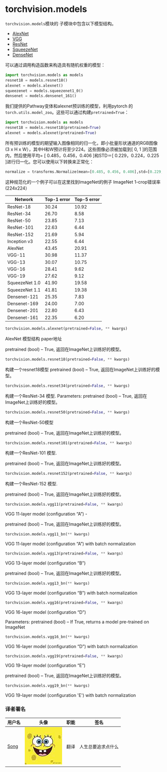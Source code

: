 

# torchvision.models

`torchvision.models`模块的 子模块中包含以下模型结构。

*   [AlexNet](https://arxiv.org/abs/1404.5997)
*   [VGG](https://arxiv.org/abs/1409.1556)
*   [ResNet](https://arxiv.org/abs/1512.03385)
*   [SqueezeNet](https://arxiv.org/abs/1602.07360)
*   [DenseNet](https://arxiv.org/abs/1608.06993)

可以通过调用构造函数来构造具有随机权重的模型：

```py
import torchvision.models as models
resnet18 = models.resnet18()
alexnet = models.alexnet()
squeezenet = models.squeezenet1_0()
densenet = models.densenet_161()
```

我们提供的Pathway变体和alexnet预训练的模型，利用pytorch 的`torch.utils.model_zoo`。这些可以通过构建`pretrained=True`：

```py
import torchvision.models as models
resnet18 = models.resnet18(pretrained=True)
alexnet = models.alexnet(pretrained=True)
```

所有预训练的模型的期望输入图像相同的归一化，即小批量形状通道的RGB图像(3 x H x W），其中H和W预计将至少224。这些图像必须被加载到[ 0, 1 ]的范围内，然后使用平均= [ 0.485，0.456，0.406 ]和STD＝[ 0.229，0.224，0.225 ]进行归一化。您可以使用以下转换来正常化：

```py
normalize = transforms.Normalize(mean=[0.485, 0.456, 0.406],std=[0.229, 0.224, 0.225])
```

这种规范化的一个例子可以在这里找到ImageNet的例子 ImageNet 1-crop错误率(224x224）

| Network | Top-1 error | Top-5 error |
| --- | --- | --- |
| ResNet-18 | 30.24 | 10.92 |
| ResNet-34 | 26.70 | 8.58 |
| ResNet-50 | 23.85 | 7.13 |
| ResNet-101 | 22.63 | 6.44 |
| ResNet-152 | 21.69 | 5.94 |
| Inception v3 | 22.55 | 6.44 |
| AlexNet | 43.45 | 20.91 |
| VGG-11 | 30.98 | 11.37 |
| VGG-13 | 30.07 | 10.75 |
| VGG-16 | 28.41 | 9.62 |
| VGG-19 | 27.62 | 9.12 |
| SqueezeNet 1.0 | 41.90 | 19.58 |
| SqueezeNet 1.1 | 41.81 | 19.38 |
| Densenet-121 | 25.35 | 7.83 |
| Densenet-169 | 24.00 | 7.00 |
| Densenet-201 | 22.80 | 6.43 |
| Densenet-161 | 22.35 | 6.20 |

```py
torchvision.models.alexnet(pretrained=False, ** kwargs)
```

AlexNet 模型结构 paper地址

pretrained (bool) – True, 返回在ImageNet上训练好的模型。

```py
torchvision.models.resnet18(pretrained=False, ** kwargs)
```

构建一个resnet18模型 pretrained (bool) – True, 返回在ImageNet上训练好的模型。

```py
torchvision.models.resnet34(pretrained=False, ** kwargs)
```

构建一个ResNet-34 模型. Parameters: pretrained (bool) – True, 返回在ImageNet上训练好的模型。

```py
torchvision.models.resnet50(pretrained=False, ** kwargs)
```

构建一个ResNet-50模型

pretrained (bool) – True, 返回在ImageNet上训练好的模型。

```py
torchvision.models.resnet101(pretrained=False, ** kwargs)
```

构建一个ResNet-101 模型.

pretrained (bool) – True, 返回在ImageNet上训练好的模型。

```py
torchvision.models.resnet152(pretrained=False, ** kwargs)
```

构建一个ResNet-152 模型.

pretrained (bool) – True, 返回在ImageNet上训练好的模型。

```py
torchvision.models.vgg11(pretrained=False, ** kwargs)
```

VGG 11-layer model (configuration “A”) -

pretrained (bool) – True, 返回在ImageNet上训练好的模型。

```py
torchvision.models.vgg11_bn(** kwargs)
```

VGG 11-layer model (configuration “A”) with batch normalization

```py
torchvision.models.vgg13(pretrained=False, ** kwargs)
```

VGG 13-layer model (configuration “B”)

pretrained (bool) – True, 返回在ImageNet上训练好的模型。

```py
torchvision.models.vgg13_bn(** kwargs)
```

VGG 13-layer model (configuration “B”) with batch normalization

```py
torchvision.models.vgg16(pretrained=False, ** kwargs)
```

VGG 16-layer model (configuration “D”)

Parameters: pretrained (bool) – If True, returns a model pre-trained on ImageNet

```py
torchvision.models.vgg16_bn(** kwargs)
```

VGG 16-layer model (configuration “D”) with batch normalization

```py
torchvision.models.vgg19(pretrained=False, ** kwargs)
```

VGG 19-layer model (configuration “E”)

pretrained (bool) – True, 返回在ImageNet上训练好的模型。

```py
torchvision.models.vgg19_bn(** kwargs)
```

VGG 19-layer model (configuration 'E') with batch normalization

### 译者署名

| 用户名 | 头像 | 职能 | 签名 |
| --- | --- | --- | --- |
| [Song](https://ptorch.com) | ![](img/2018033000352689884.jpeg) | 翻译 | 人生总要追求点什么 |

